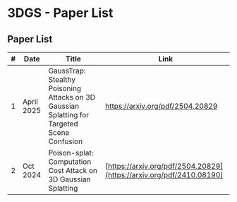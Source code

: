 # 3DGS - Paper List

## Paper List

| #   | Date | Title | Link |
|-----|------|-----------|-------|
| 1 | April 2025 | GaussTrap: Stealthy Poisoning Attacks on 3D Gaussian Splatting for Targeted Scene Confusion | https://arxiv.org/pdf/2504.20829 |
| 2 | Oct 2024 | Poison-splat: Computation Cost Attack on 3D Gaussian Splatting | [https://arxiv.org/pdf/2504.20829](https://arxiv.org/pdf/2410.08190) |
